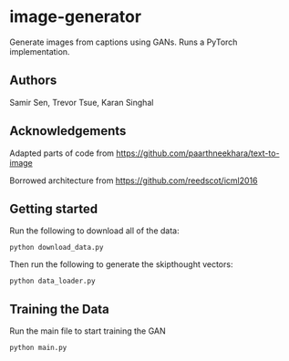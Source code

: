# image-generator
Generate images from captions using GANs. Runs a PyTorch implementation.

## Authors
Samir Sen, Trevor Tsue, Karan Singhal

## Acknowledgements
Adapted parts of code from
https://github.com/paarthneekhara/text-to-image

Borrowed architecture from
https://github.com/reedscot/icml2016


## Getting started
Run the following to download all of the data:
```
python download_data.py
```

Then run the following to generate the skipthought vectors:
```
python data_loader.py
```


## Training the Data
Run the main file to start training the GAN
```
python main.py
```
